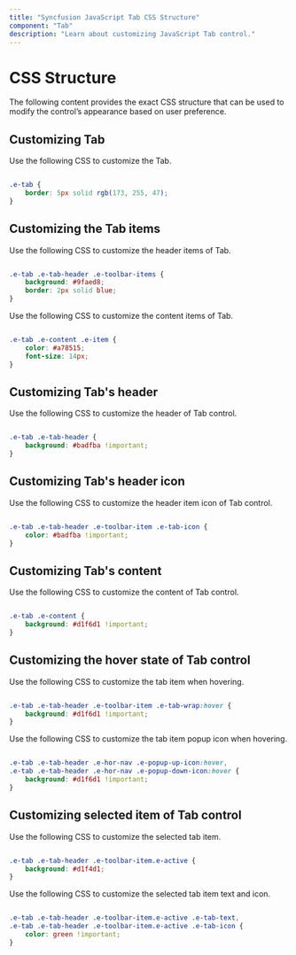 ```yaml
---
title: "Syncfusion JavaScript Tab CSS Structure"
component: "Tab"
description: "Learn about customizing JavaScript Tab control."
---
```


# CSS Structure

The following content provides the exact CSS structure that can be used to modify the control’s appearance based on user preference.

## Customizing Tab

Use the following CSS to customize the Tab.

```CSS

.e-tab {
    border: 5px solid rgb(173, 255, 47);
}

```

## Customizing the Tab items

Use the following CSS to customize the header items of Tab.

```CSS

.e-tab .e-tab-header .e-toolbar-items {
    background: #9faed8;
    border: 2px solid blue;
}

```

Use the following CSS to customize the content items of Tab.

```CSS

.e-tab .e-content .e-item {
    color: #a78515;
    font-size: 14px;
}

```

## Customizing Tab's header

Use the following CSS to customize the header of Tab control.

```CSS

.e-tab .e-tab-header {
    background: #badfba !important;
}

```

## Customizing Tab's header icon

Use the following CSS to customize the header item icon of Tab control.

```CSS

.e-tab .e-tab-header .e-toolbar-item .e-tab-icon {
    color: #badfba !important;
}

```

## Customizing Tab's content

Use the following CSS to customize the content of Tab control.

```CSS

.e-tab .e-content {
    background: #d1f6d1 !important;
}

```

## Customizing the hover state of Tab control

Use the following CSS to customize the tab item when hovering.

```CSS

.e-tab .e-tab-header .e-toolbar-item .e-tab-wrap:hover {
    background: #d1f6d1 !important;
}

```

Use the following CSS to customize the tab item popup icon when hovering.

```CSS

.e-tab .e-tab-header .e-hor-nav .e-popup-up-icon:hover,
.e-tab .e-tab-header .e-hor-nav .e-popup-down-icon:hover {
    background: #d1f6d1 !important;
}

```

## Customizing selected item of Tab control

Use the following CSS to customize the selected tab item.

```CSS

.e-tab .e-tab-header .e-toolbar-item.e-active {
    background: #d1f4d1;
}

```

Use the following CSS to customize the selected tab item text and icon.

```CSS

.e-tab .e-tab-header .e-toolbar-item.e-active .e-tab-text,
.e-tab .e-tab-header .e-toolbar-item.e-active .e-tab-icon {
    color: green !important;
}

```